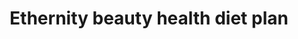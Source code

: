 ---
title: "Ethernity beauty health diet plan"
draft: false 
weight: "2" 

image: "/images/blog/post2.jpg"
blog_date: 2019-03-25T11:00:00+05:30
name: "john stain"
blog_heading: "Ethernity beauty health diet plan"
description: "Lorem ipsum dolor sit amet, consectetur adipisicing elit. Rerum, minima."
button: "Read More"
post_heading: "Track your daily body fitness"

tags: ["fitness"]
---